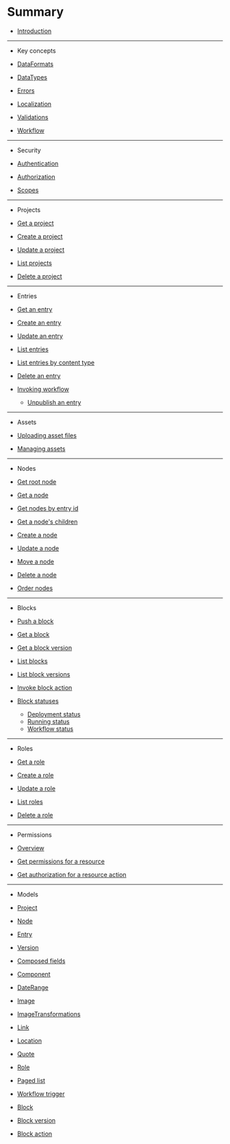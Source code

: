 # Summary

* [Introduction](/README.md)

***

* Key concepts

* [DataFormats](/key-concepts/data-formats.md)
* [DataTypes](/key-concepts/data-types.md)
* [Errors](/key-concepts/errors.md)
* [Localization](/key-concepts/localization.md)
* [Validations](/key-concepts/validations.md)
* [Workflow](/key-concepts/workflow.md)

***

* Security

* [Authentication](security/authentication.md)
* [Authorization](security/authorization.md)
* [Scopes](security/scopes.md)

***

* Projects

* [Get a project](/projects/get-a-project.md)
* [Create a project](/projects/create-a-project.md)
* [Update a project](/projects/update-a-project.md)
* [List projects](/projects/list-projects.md)
* [Delete a project](/projects/delete-a-project.md)

***
<!-- # Content Types
* [Get a content type](/key-concepts/content-types.md#get-a-content-type)
* [Create a content type](/key-concepts/content-types.md#create-a-content-type)
* [Update a content type](/key-concepts/content-types.md#update-a-content-type)
* [Publish a content type](/key-concepts/content-types.md#publish-a-content-type)
* [List content types](/key-concepts/content-types.md#list-content-types)
* [Delete a content type](/key-concepts/content-types.md#delete-a-content-type)
* [Add a component to a content type](/key-concepts/content-types.md#add-a-component-to-a-content-type) -->

<!-- # # Components
* [Get a component](/key-concepts/components.md#get-a-component)
* [Create a component](/key-concepts/components.md#create-a-component)
* [Update a component](/key-concepts/components.md#update-a-component)
* [Publish a component](/key-concepts/components.md#publish-a-component)
* [Delete a component](/key-concepts/components.md#delete-a-component) -->

* Entries

* [Get an entry](/entries/get-an-entry.md)
* [Create an entry](/entries/create-an-entry.md)
* [Update an entry](/entries/update-an-entry.md)
* [List entries](/entries/list-entries.md)
* [List entries by content type](/entries/list-entries-by-content-type.md)
* [Delete an entry](/entries/delete-an-entry.md)
* [Invoking workflow](/entries/invoking-workflow.md)
  * [Unpublish an entry](/entries/unpublish-an-entry.md)

***

* Assets

* [Uploading asset files](/assets/upload-asset-file.md)
* [Managing assets](/assets/managing-assets.md)

***

* Nodes

* [Get root node](/nodes/get-root-node.md)
* [Get a node](/nodes/get-a-node.md)
* [Get nodes by entry id](/nodes/get-nodes-by-entryid.md)
* [Get a node's children](/nodes/get-nodes-children.md)
* [Create a node](/nodes/create-a-node.md)
* [Update a node](/nodes/update-a-node.md)
* [Move a node](/nodes/move-a-node.md)
* [Delete a node](/nodes/delete-a-node.md)
* [Order nodes](/nodes/order-nodes.md)

***

* Blocks

* [Push a block](/blocks/push-a-block.md)
* [Get a block](/blocks/get-a-block.md)
* [Get a block version](/blocks/get-block-version.md)
* [List blocks](/blocks/list-blocks.md)
* [List block versions](/blocks/list-block-versions.md)
* [Invoke block action](/blocks/invoke-block-action.md)
* [Block statuses](/blocks/block-statuses.md)
    * [Deployment status](/blocks/deployment-status.md)
    * [Running status](/blocks/running-status.md)
    * [Workflow status](/blocks/workflow-status.md)
***

* Roles

* [Get a role](/roles/get-a-role.md)
* [Create a role](/roles/create-a-role.md)
* [Update a role](/roles/update-a-role.md)
* [List roles](/roles/list-roles.md)
* [Delete a role](/roles/delete-a-role.md)

***

* Permissions

* [Overview](/permissions/overview.md)
* [Get permissions for a resource](/permissions/get-permissions-for-a-resource.md)
* [Get authorization for a resource action](/permissions/get-authorization-for-a-resource-action.md)

***

* Models

* [Project](/model/project.md)
* [Node](/model/node.md)
* [Entry](/model/entry.md)
* [Version](/model/version.md)
* [Composed fields](/model/composed.md)
* [Component](/model/component.md)
* [DateRange](/model/date-range.md)
* [Image](/model/image.md)
* [ImageTransformations](/model/image-transformations.md)
* [Link](/model/link.md)
* [Location](/model/location.md)
* [Quote](/model/quote.md)
* [Role](/model/role.md)
* [Paged list](/model/paged-list.md)
* [Workflow trigger](/model/workflow-trigger.md)
* [Block](/model/block.md)
* [Block version](/model/block-version.md)
* [Block action](/model/block-action.md)

<!-- * [AssetFile](/model/assetfile.md) -->

<!-- * [Content type](/model/content-type.md) -->

<!--* [Role](/model/role.md)
 * [Content type](/model/content-type.md) -->
